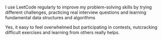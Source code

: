 I use LeetCode regularly to improve my problem-solving skills by trying different challenges,
practicing real interview questions and learning fundamental data structures and algorithms

Yes, it easy to feel overwhelmed but participating in contests, nutcracking difficult exercises and
learning from others really helps.